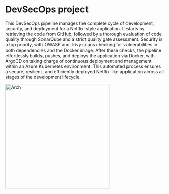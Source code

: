 # DevSecOps project
This DevSecOps pipeline manages the complete cycle of development, security, and deployment for a Netflix-style application. It starts by retrieving the code from GitHub, followed by a thorough evaluation of code quality through SonarQube and a strict quality gate assessment. Security is a top priority, with OWASP and Trivy scans checking for vulnerabilities in both dependencies and the Docker image. After these checks, the pipeline effortlessly builds, pushes, and deploys the application via Docker, with ArgoCD on taking charge of continuous deployment and management within an Azure Kubernetes environment. This automated process ensures a secure, resilient, and efficiently deployed Netflix-like application across all stages of the development lifecycle.

<img width="331" alt="Arch" src="https://github.com/user-attachments/assets/a1c21422-9eba-4298-88c9-9234b3262574">
